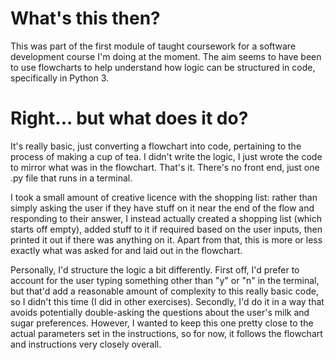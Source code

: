 # What's this then?

This was part of the first module of taught coursework for a software development course I'm doing at the moment. The aim seems to have been to use flowcharts to help understand how logic can be structured in code, specifically in Python 3.


# Right... but what does it do?

It's really basic, just converting a flowchart into code, pertaining to the process of making a cup of tea. I didn't write the logic, I just wrote the code to mirror what was in the flowchart. That's it. There's no front end, just one .py file that runs in a terminal.

I took a small amount of creative licence with the shopping list: rather than simply asking the user if they have stuff on it near the end of the flow and responding to their answer, I instead actually created a shopping list (which starts off empty), added stuff to it if required based on the user inputs, then printed it out if there was anything on it. Apart from that, this is more or less exactly what was asked for and laid out in the flowchart.

Personally, I'd structure the logic a bit differently. First off, I'd prefer to account for the user typing something other than "y" or "n" in the terminal, but that'd add a reasonable amount of complexity to this really basic code, so I didn't this time (I did in other exercises). Secondly, I'd do it in a way that avoids potentially double-asking the questions about the user's milk and sugar preferences. However, I wanted to keep this one pretty close to the actual parameters set in the instructions, so for now, it follows the flowchart and instructions very closely overall.